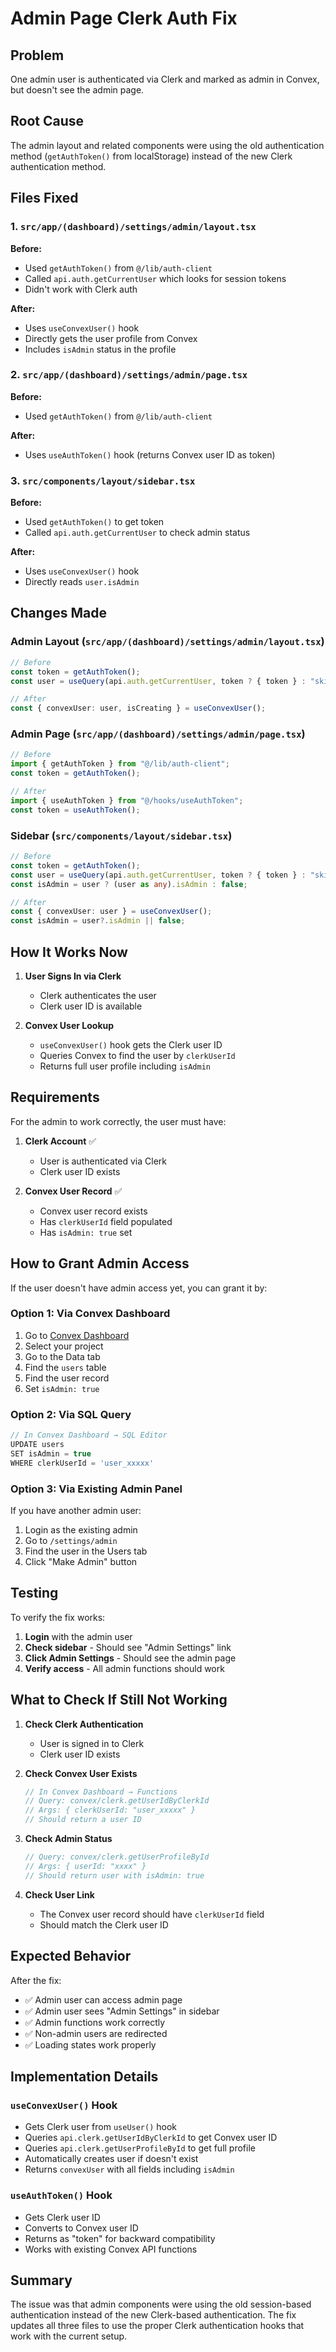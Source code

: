 # Admin Page Clerk Auth Fix

## Problem
One admin user is authenticated via Clerk and marked as admin in Convex, but doesn't see the admin page.

## Root Cause
The admin layout and related components were using the old authentication method (`getAuthToken()` from localStorage) instead of the new Clerk authentication method.

## Files Fixed

### 1. `src/app/(dashboard)/settings/admin/layout.tsx`
**Before:**
- Used `getAuthToken()` from `@/lib/auth-client`
- Called `api.auth.getCurrentUser` which looks for session tokens
- Didn't work with Clerk auth

**After:**
- Uses `useConvexUser()` hook
- Directly gets the user profile from Convex
- Includes `isAdmin` status in the profile

### 2. `src/app/(dashboard)/settings/admin/page.tsx`
**Before:**
- Used `getAuthToken()` from `@/lib/auth-client`

**After:**
- Uses `useAuthToken()` hook (returns Convex user ID as token)

### 3. `src/components/layout/sidebar.tsx`
**Before:**
- Used `getAuthToken()` to get token
- Called `api.auth.getCurrentUser` to check admin status

**After:**
- Uses `useConvexUser()` hook
- Directly reads `user.isAdmin`

## Changes Made

### Admin Layout (`src/app/(dashboard)/settings/admin/layout.tsx`)
```typescript
// Before
const token = getAuthToken();
const user = useQuery(api.auth.getCurrentUser, token ? { token } : "skip");

// After
const { convexUser: user, isCreating } = useConvexUser();
```

### Admin Page (`src/app/(dashboard)/settings/admin/page.tsx`)
```typescript
// Before
import { getAuthToken } from "@/lib/auth-client";
const token = getAuthToken();

// After
import { useAuthToken } from "@/hooks/useAuthToken";
const token = useAuthToken();
```

### Sidebar (`src/components/layout/sidebar.tsx`)
```typescript
// Before
const token = getAuthToken();
const user = useQuery(api.auth.getCurrentUser, token ? { token } : "skip");
const isAdmin = user ? (user as any).isAdmin : false;

// After
const { convexUser: user } = useConvexUser();
const isAdmin = user?.isAdmin || false;
```

## How It Works Now

1. **User Signs In via Clerk**
   - Clerk authenticates the user
   - Clerk user ID is available

2. **Convex User Lookup**
   - `useConvexUser()` hook gets the Clerk user ID
   - Queries Convex to find the user by `clerkUserId`
   - Returns full user profile including `isAdmin`

## Requirements

For the admin to work correctly, the user must have:

1. **Clerk Account** ✅
   - User is authenticated via Clerk
   - Clerk user ID exists

2. **Convex User Record** ✅
   - Convex user record exists
   - Has `clerkUserId` field populated
   - Has `isAdmin: true` set

## How to Grant Admin Access

If the user doesn't have admin access yet, you can grant it by:

### Option 1: Via Convex Dashboard
1. Go to [Convex Dashboard](https://dashboard.convex.dev)
2. Select your project
3. Go to the Data tab
4. Find the `users` table
5. Find the user record
6. Set `isAdmin: true`

### Option 2: Via SQL Query
```typescript
// In Convex Dashboard → SQL Editor
UPDATE users
SET isAdmin = true
WHERE clerkUserId = 'user_xxxxx'
```

### Option 3: Via Existing Admin Panel
If you have another admin user:
1. Login as the existing admin
2. Go to `/settings/admin`
3. Find the user in the Users tab
4. Click "Make Admin" button

## Testing

To verify the fix works:

1. **Login** with the admin user
2. **Check sidebar** - Should see "Admin Settings" link
3. **Click Admin Settings** - Should see the admin page
4. **Verify access** - All admin functions should work

## What to Check If Still Not Working

1. **Check Clerk Authentication**
   - User is signed in to Clerk
   - Clerk user ID exists

2. **Check Convex User Exists**
   ```typescript
   // In Convex Dashboard → Functions
   // Query: convex/clerk.getUserIdByClerkId
   // Args: { clerkUserId: "user_xxxxx" }
   // Should return a user ID
   ```

3. **Check Admin Status**
   ```typescript
   // Query: convex/clerk.getUserProfileById
   // Args: { userId: "xxxx" }
   // Should return user with isAdmin: true
   ```

4. **Check User Link**
   - The Convex user record should have `clerkUserId` field
   - Should match the Clerk user ID

## Expected Behavior

After the fix:
- ✅ Admin user can access admin page
- ✅ Admin user sees "Admin Settings" in sidebar
- ✅ Admin functions work correctly
- ✅ Non-admin users are redirected
- ✅ Loading states work properly

## Implementation Details

### `useConvexUser()` Hook
- Gets Clerk user from `useUser()` hook
- Queries `api.clerk.getUserIdByClerkId` to get Convex user ID
- Queries `api.clerk.getUserProfileById` to get full profile
- Automatically creates user if doesn't exist
- Returns `convexUser` with all fields including `isAdmin`

### `useAuthToken()` Hook
- Gets Clerk user ID
- Converts to Convex user ID
- Returns as "token" for backward compatibility
- Works with existing Convex API functions

## Summary

The issue was that admin components were using the old session-based authentication instead of the new Clerk-based authentication. The fix updates all three files to use the proper Clerk authentication hooks that work with the current setup.

